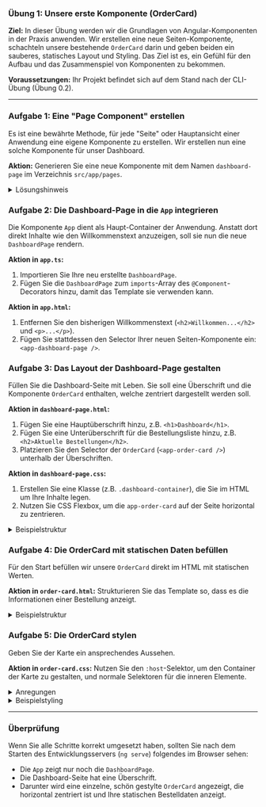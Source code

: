 ### **Übung 1: Unsere erste Komponente (OrderCard)**

**Ziel:** In dieser Übung werden wir die Grundlagen von Angular-Komponenten in der Praxis anwenden. Wir erstellen eine neue Seiten-Komponente, schachteln unsere bestehende `OrderCard` darin und geben beiden ein sauberes, statisches Layout und Styling. Das Ziel ist es, ein Gefühl für den Aufbau und das Zusammenspiel von Komponenten zu bekommen.

**Voraussetzungen:** Ihr Projekt befindet sich auf dem Stand nach der CLI-Übung (Übung 0.2).

-----

### **Aufgabe 1: Eine "Page Component" erstellen**

Es ist eine bewährte Methode, für jede "Seite" oder Hauptansicht einer Anwendung eine eigene Komponente zu erstellen. Wir erstellen nun eine solche Komponente für unser Dashboard.

**Aktion:** Generieren Sie eine neue Komponente mit dem Namen `dashboard-page` im Verzeichnis `src/app/pages`.
<details>
  <summary>Lösungshinweis</summary>

```bash
ng generate component pages/dashboard-page
```
</details>


### **Aufgabe 2: Die Dashboard-Page in die `App` integrieren**

Die Komponente `App` dient als Haupt-Container der Anwendung. Anstatt dort direkt Inhalte wie den Willkommenstext anzuzeigen, soll sie nun die neue `DashboardPage` rendern.

**Aktion in `app.ts`:**

1.  Importieren Sie Ihre neu erstellte `DashboardPage`.
2.  Fügen Sie die `DashboardPage` zum `imports`-Array des `@Component`-Decorators hinzu, damit das Template sie verwenden kann.

**Aktion in `app.html`:**

1.  Entfernen Sie den bisherigen Willkommenstext (`<h2>Willkommen...</h2>` und `<p>...</p>`).
2.  Fügen Sie stattdessen den Selector Ihrer neuen Seiten-Komponente ein: `<app-dashboard-page />`.

### **Aufgabe 3: Das Layout der Dashboard-Page gestalten**

Füllen Sie die Dashboard-Seite mit Leben. Sie soll eine Überschrift und die Komponente `OrderCard` enthalten, welche zentriert dargestellt werden soll.

**Aktion in `dashboard-page.html`:**

1.  Fügen Sie eine Hauptüberschrift hinzu, z.B. `<h1>Dashboard</h1>`.
2.  Fügen Sie eine Unterüberschrift für die Bestellungsliste hinzu, z.B. `<h2>Aktuelle Bestellungen</h2>`.
3.  Platzieren Sie den Selector der `OrderCard` (`<app-order-card />`) unterhalb der Überschriften.

**Aktion in `dashboard-page.css`:**

1.  Erstellen Sie eine Klasse (z.B. `.dashboard-container`), die Sie im HTML um Ihre Inhalte legen.
2.  Nutzen Sie CSS Flexbox, um die `app-order-card` auf der Seite horizontal zu zentrieren.

<details>
  <summary>Beispielstruktur</summary>

```css
.dashboard-container {
display: flex;
flex-direction: column;
align-items: center;
}
```
</details>

### **Aufgabe 4: Die OrderCard mit statischen Daten befüllen**

Für den Start befüllen wir unsere `OrderCard` direkt im HTML mit statischen Werten.

**Aktion in `order-card.html`:**
Strukturieren Sie das Template so, dass es die Informationen einer Bestellung anzeigt.

<details>
  <summary>Beispielstruktur</summary>

```html
<div class="card-header">
  <h3>Bestellung #101</h3>
  <span>Status: Shipped</span>
</div>
<div class="card-body">
  <p>Kunde: Manner GmbH</p>
  <p>Betrag: 299,95 €</p>
</div>
```
</details>

### **Aufgabe 5: Die OrderCard stylen**

Geben Sie der Karte ein ansprechendes Aussehen.

**Aktion in `order-card.css`:**
Nutzen Sie den `:host`-Selektor, um den Container der Karte zu gestalten, und normale Selektoren für die inneren Elemente.

<details>
  <summary>Anregungen</summary>

* **`:host`**: Geben Sie dem Container einen Rahmen (`border`), etwas Innenabstand (`padding`), abgerundete Ecken (`border-radius`) und einen leichten Schatten (`box-shadow`), damit er sich vom Hintergrund abhebt. Setzen Sie eine feste Breite (`width`).
* **Header (`.card-header`)**: Nutzen Sie Flexbox (`display: flex`, `justify-content: space-between`), um Titel und Status an entgegengesetzte Enden zu rücken. Geben Sie ihm eine Hintergrundfarbe.
* **Schriftarten**: Wählen Sie passende Schriftgrößen und -stärken für die verschiedenen Textelemente.
* **Hover-Effekt**: Fügen Sie einen `:host:hover`-Effekt hinzu, der zum Beispiel den Schatten subtil verstärkt oder die Rahmenfarbe ändert, um Interaktivität zu signalisieren.

</details>

<details>
  <summary>Beispielstyling</summary>

```css
/*
* :host ist ein spezieller Selektor, der das Host-Element der Komponente
* selbst stylt – in unserem Fall das <app-order-card>-Tag.
  */
  :host {
  /*
  * 'display: block' ist wichtig, damit das Element wie ein Container behandelt
  * wird und Eigenschaften wie 'width' und 'margin' korrekt angewendet werden.
  */
  display: block;
  width: 400px; /* Eine feste Breite für eine konsistente Darstellung. */
  border: 1px solid #e0e0e0; /* Ein dezenter, hellgrauer Rahmen. */
  border-radius: 8px; /* Moderne, abgerundete Ecken. */
  background-color: #ffffff; /* Weißer Hintergrund. */
  box-shadow: 0 2px 4px rgba(0, 0, 0, 0.05); /* Ein sehr subtiler Schatten für einen leichten 3D-Effekt. */

  /* 'overflow: hidden' stellt sicher, dass der Hintergrund des Headers von den abgerundeten Ecken abgeschnitten wird. */
  overflow: hidden;

  /* 'transition' sorgt dafür, dass sich Änderungen (z.B. beim Hover) flüssig anfühlen. */
  transition: all 0.2s ease-in-out;
  }

  /*
  * Der :host:hover-Effekt wird aktiv, wenn die Maus über die Komponente bewegt wird.
  * Er signalisiert dem Benutzer Interaktivität.
  */
  :host:hover {
  cursor: pointer; /* Der Mauszeiger wird zur Hand, was Klickbarkeit anzeigt. */
  border-color: #007bff; /* Die Rahmenfarbe ändert sich zu einem primären Blau. */
  box-shadow: 0 4px 12px rgba(0, 0, 0, 0.1); /* Der Schatten wird stärker, was die Karte "anhebt". */
  transform: translateY(-2px); /* Eine leichte Bewegung nach oben verstärkt den Schwebe-Effekt. */
  }

  /* Styling für den Header-Bereich der Karte. */
  .card-header {
  display: flex; /* Aktiviert Flexbox für die Ausrichtung der Kind-Elemente. */
  justify-content: space-between; /* Platziert die Elemente an den entgegengesetzten Enden. */
  align-items: center; /* Zentriert die Elemente vertikal. */

  background-color: #f8f9fa; /* Ein sehr helles Grau, um den Header visuell abzuheben. */
  padding: 1rem; /* 16px Innenabstand. */
  border-bottom: 1px solid #e0e0e0; /* Eine feine Linie trennt Header und Body. */
  }

  /* Styling für den Hauptinhaltsbereich der Karte. */
  .card-body {
  padding: 1rem; /* Gleicher Innenabstand wie im Header für Konsistenz. */
  }

  /*
  * Schriftarten-Anpassungen
  */

  /* Spezifische Styles für die h3-Überschrift im Header. */
  .card-header h3 {
  margin: 0; /* Entfernt den Standard-Außenabstand der Überschrift. */
  font-size: 1.15rem; /* Etwas größer als der Standardtext. */
  color: #333;
  }

  /* Spezifische Styles für den Status-Text im Header. */
  .card-header span {
  font-size: 0.9rem;
  font-weight: 500;
  color: #555;
  background-color: #e9ecef;
  padding: 0.25rem 0.5rem;
  border-radius: 4px;
  }

  /* Styles für die Paragraphen im Body-Bereich. */
  .card-body p {
  margin: 0.5rem 0; /* Etwas vertikaler Abstand zwischen den Zeilen. */
  color: #444;
  }

  /* Entfernt den überflüssigen Abstand beim ersten und letzten Paragraphen. */
  .card-body p:first-child {
  margin-top: 0;
  }

  .card-body p:last-child {
  margin-bottom: 0;
  }

```
</details>

-----

### **Überprüfung**

Wenn Sie alle Schritte korrekt umgesetzt haben, sollten Sie nach dem Starten des Entwicklungsservers (`ng serve`) folgendes im Browser sehen:

* Die `App` zeigt nur noch die `DashboardPage`.
* Die Dashboard-Seite hat eine Überschrift.
* Darunter wird eine einzelne, schön gestylte `OrderCard` angezeigt, die horizontal zentriert ist und Ihre statischen Bestelldaten anzeigt.

